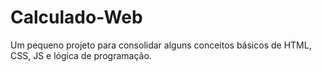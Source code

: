 # Calculado-Web
Um pequeno projeto para consolidar alguns conceitos básicos de HTML, CSS, JS e lógica de programação.
